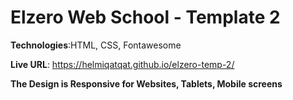 # Elzero Web School - Template 2

**Technologies**:HTML, CSS, Fontawesome

**Live URL**: https://helmiqatqat.github.io/elzero-temp-2/

**The Design is Responsive for Websites, Tablets, Mobile screens**

